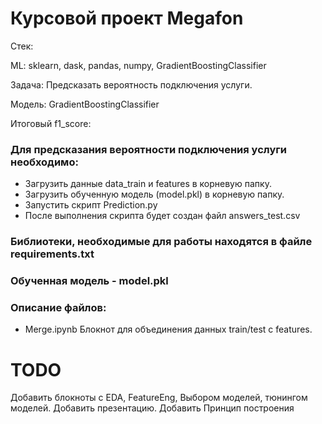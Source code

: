 # Курсовой проект Megafon

Стек:

ML: sklearn, dask, pandas, numpy, GradientBoostingClassifier

Задача: Предсказать вероятность подключения услуги.

Модель: GradientBoostingClassifier

Итоговый f1_score:

### Для предсказания вероятности подключения услуги необходимо:

- Загрузить данные data_train и features в корневую папку.
- Загрузить обученную модель (model.pkl) в корневую папку.
- Запустить скрипт Prediction.py
- После выполнения скрипта будет создан файл answers_test.csv

### Библиотеки, необходимые для работы находятся в файле requirements.txt

### Обученная модель - model.pkl

### Описание файлов:

- Merge.ipynb Блокнот для объединения данных train/test с features. 

# TODO
Добавить блокноты с EDA, FeatureEng, Выбором моделей, тюнингом моделей.
Добавить презентацию.
Добавить Принцип построения
